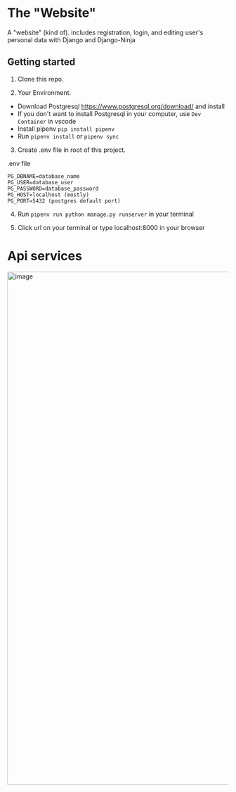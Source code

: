 # The "Website"
A "website" (kind of). includes registration, login, and editing user's personal data with Django and Django-Ninja


## Getting started

1. Clone this repo.

2. Your Environment.
- Download Postgresql https://www.postgresql.org/download/ and install
- If you don't want to install Postgresql in your computer, use `Dev Container` in vscode
- Install pipenv `pip install pipenv`
- Run `pipenv install` or `pipenv sync`

3. Create .env file in root of this project.

.env file 
```
PG_DBNAME=database_name
PG_USER=database_user
PG_PASSWORD=database_password
PG_HOST=localhost (mostly)
PG_PORT=5432 (postgres default port)
```

4. Run `pipenv run python manage.py runserver` in your terminal

5. Click url on your terminal or type localhost:8000 in your browser

# Api services
<img width="1167" alt="image" src="https://user-images.githubusercontent.com/83582645/187141880-e3f87d38-cc1e-4c30-9419-24caa9093b11.png">
